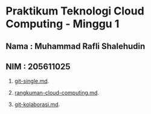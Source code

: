 Praktikum Teknologi Cloud Computing - Minggu 1
=====================

Nama : Muhammad Rafli Shalehudin
--------
NIM : 205611025
--------

1. [git-single.md](https://github.com/muhraflesh/tekn-cloud-computing/blob/main/minggu-01/git-single.md).

2. [rangkuman-cloud-computing.md](https://github.com/muhraflesh/tekn-cloud-computing/blob/main/minggu-01/rangkuman-cloud-computing.md).

3. [git-kolaborasi.md](https://github.com/muhraflesh/tekn-cloud-computing/blob/main/minggu-01/git-kolaborasi.md).